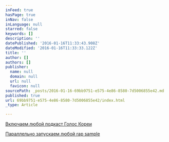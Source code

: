 ```yaml
---
inFeed: true
hasPage: true
inNav: false
inLanguage: null
starred: false
keywords: []
description: ''
datePublished: '2016-01-16T11:33:43.908Z'
dateModified: '2016-01-16T11:33:33.122Z'
title: ''
author: []
authors: []
publisher:
  name: null
  domain: null
  url: null
  favicon: null
sourcePath: _posts/2016-01-16-69bb9751-e575-4e86-8580-7d5006855e42.md
published: true
url: 69bb9751-e575-4e86-8580-7d5006855e42/index.html
_type: Article

---
```

[Включаем любой подкаст Голос Кореи][0]

[Параллельно запускаем любой rap sample ][0]

[0]: https://soundcloud.com/freehiphopbeatsforyou